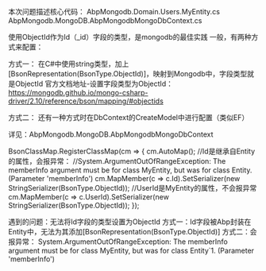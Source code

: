        
本次问题描述核心代码：
AbpMongodb.Domain.Users.MyEntity.cs
AbpMongodb.MongoDB.AbpMongodbMongoDbContext.cs      
       
       
 使用ObjectId作为Id（_id）字段的类型，是mongodb的最佳实践
 一般，有两种方式来配置：

 方式一：
 在C#中使用string类型，加上[BsonRepresentation(BsonType.ObjectId)]，映射到Mongodb中，字段类型就是ObjectId
 官方文档地址-设置字段类型为ObjectId：https://mongodb.github.io/mongo-csharp-driver/2.10/reference/bson/mapping/#objectids

 方式二：
 还有一种方式时在DbContext的CreateModel中进行配置（类似EF）
 
 详见：AbpMongodb.MongoDB.AbpMongodbMongoDbContext
  
 BsonClassMap.RegisterClassMap<MyEntity>(cm =>
 {
 cm.AutoMap();
 //Id是继承自Entity的属性，会报异常：
 //System.ArgumentOutOfRangeException: The memberInfo argument must be for class MyEntity, but was for class Entity. (Parameter 'memberInfo')
 cm.MapMember(c => c.Id).SetSerializer(new StringSerializer(BsonType.ObjectId));
 //UserId是MyEntity的属性，不会报异常
 cm.MapMember(c => c.UserId).SetSerializer(new StringSerializer(BsonType.ObjectId));
 });


 遇到的问题：无法将Id字段的类型设置为ObjectId
 方式一：Id字段被Abp封装在Entity中，无法为其添加[BsonRepresentation(BsonType.ObjectId)]
 方式二：会报异常：
 System.ArgumentOutOfRangeException: The memberInfo argument must be for class MyEntity, but was for class Entity`1. (Parameter 'memberInfo')
